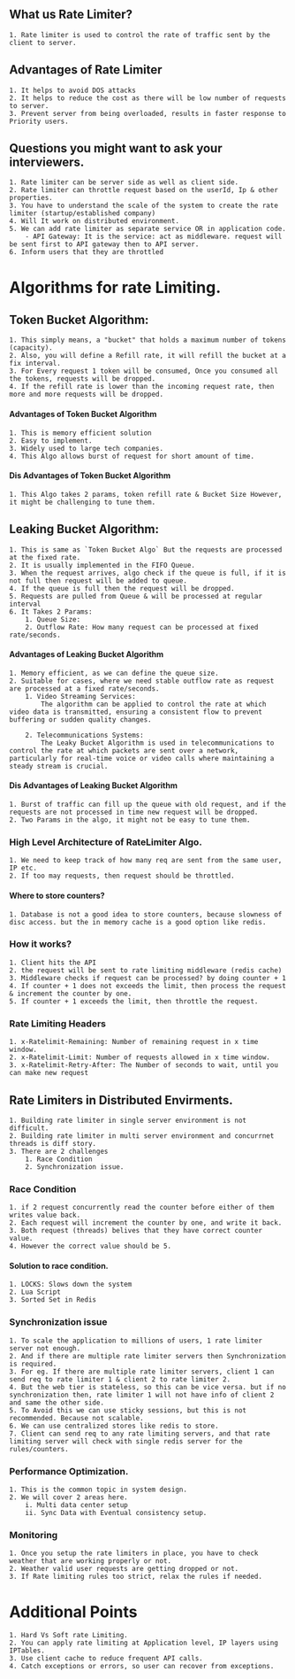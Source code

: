 ## What us Rate Limiter?
    1. Rate limiter is used to control the rate of traffic sent by the client to server.

## Advantages of Rate Limiter
    1. It helps to avoid DOS attacks
    2. It helps to reduce the cost as there will be low number of requests to server.
    3. Prevent server from being overloaded, results in faster response to Priority users.

## Questions you might want to ask your interviewers.
    1. Rate limiter can be server side as well as client side.
    2. Rate limiter can throttle request based on the userId, Ip & other properties.
    3. You have to understand the scale of the system to create the rate limiter (startup/established company)
    4. Will It work on distributed environment.
    5. We can add rate limiter as separate service OR in application code.
        - API Gateway: It is the service: act as middleware. request will be sent first to API gateway then to API server.
    6. Inform users that they are throttled

# Algorithms for rate Limiting.
## Token Bucket Algorithm:
    1. This simply means, a "bucket" that holds a maximum number of tokens (capacity).
    2. Also, you will define a Refill rate, it will refill the bucket at a fix interval.
    3. For Every request 1 token will be consumed, Once you consumed all the tokens, requests will be dropped.
    4. If the refill rate is lower than the incoming request rate, then more and more requests will be dropped.

#### Advantages of Token Bucket Algorithm
    1. This is memory efficient solution
    2. Easy to implement.
    3. Widely used to large tech companies.
    4. This Algo allows burst of request for short amount of time.

#### Dis Advantages of Token Bucket Algorithm
    1. This Algo takes 2 params, token refill rate & Bucket Size However, it might be challenging to tune them.

## Leaking Bucket Algorithm:
    1. This is same as `Token Bucket Algo` But the requests are processed at the fixed rate.
    2. It is usually implemented in the FIFO Queue.
    3. When the request arrives, algo check if the queue is full, if it is not full then request will be added to queue.
    4. If the queue is full then the request will be dropped.
    5. Requests are pulled from Queue & will be processed at regular interval
    6. It Takes 2 Params:
        1. Queue Size:
        2. Outflow Rate: How many request can be processed at fixed rate/seconds.

#### Advantages of Leaking Bucket Algorithm
    1. Memory efficient, as we can define the queue size.
    2. Suitable for cases, where we need stable outflow rate as request are processed at a fixed rate/seconds.
        1. Video Streaming Services:
            The algorithm can be applied to control the rate at which video data is transmitted, ensuring a consistent flow to prevent buffering or sudden quality changes.
        
        2. Telecommunications Systems:
            The Leaky Bucket Algorithm is used in telecommunications to control the rate at which packets are sent over a network, particularly for real-time voice or video calls where maintaining a steady stream is crucial.

#### Dis Advantages of Leaking Bucket Algorithm
    1. Burst of traffic can fill up the queue with old request, and if the requests are not processed in time new request will be dropped.
    2. Two Params in the algo, it might not be easy to tune them.


### High Level Architecture of RateLimiter Algo.
    1. We need to keep track of how many req are sent from the same user, IP etc.
    2. If too may requests, then request should be throttled.

#### Where to store counters?
    1. Database is not a good idea to store counters, because slowness of disc access. but the in memory cache is a good option like redis.

### How it works?
    1. Client hits the API
    2. the request will be sent to rate limiting middleware (redis cache)
    3. Middleware checks if request can be processed? by doing counter + 1
    4. If counter + 1 does not exceeds the limit, then process the request & increment the counter by one.
    5. If counter + 1 exceeds the limit, then throttle the request.

### Rate Limiting Headers
    1. x-Ratelimit-Remaining: Number of remaining request in x time window.
    2. x-Ratelimit-Limit: Number of requests allowed in x time window.
    3. x-Ratelimit-Retry-After: The Number of seconds to wait, until you can make new request

## Rate Limiters in Distributed Envirments.
    1. Building rate limiter in single server environment is not difficult.
    2. Building rate limiter in multi server environment and concurrnet threads is diff story.
    3. There are 2 challenges
        1. Race Condition
        2. Synchronization issue.

### Race Condition
    1. if 2 request concurrently read the counter before either of them writes value back.
    2. Each request will increment the counter by one, and write it back.
    3. Both request (threads) belives that they have correct counter value.
    4. However the correct value should be 5.

#### Solution to race condition.
    1. LOCKS: Slows down the system
    2. Lua Script
    3. Sorted Set in Redis

### Synchronization issue
    1. To scale the application to millions of users, 1 rate limiter server not enough.
    2. And if there are multiple rate limiter servers then Synchronization is required.
    3. For eg. If there are multiple rate limiter servers, client 1 can send req to rate limiter 1 & client 2 to rate limiter 2.
    4. But the web tier is stateless, so this can be vice versa. but if no synchronization then, rate limiter 1 will not have info of client 2 and same the other side.
    5. To Avoid this we can use sticky sessions, but this is not recommended. Because not scalable.
    6. We can use centralized stores like redis to store.
    7. Client can send req to any rate limiting servers, and that rate limiting server will check with single redis server for the rules/counters.

### Performance Optimization.
    1. This is the common topic in system design.
    2. We will cover 2 areas here.
        i. Multi data center setup
        ii. Sync Data with Eventual consistency setup.

### Monitoring
    1. Once you setup the rate limiters in place, you have to check weather that are working properly or not.
    2. Weather valid user requests are getting dropped or not.
    3. If Rate limiting rules too strict, relax the rules if needed.


# Additional Points
    1. Hard Vs Soft rate Limiting.
    2. You can apply rate limiting at Application level, IP layers using IPTables.
    3. Use client cache to reduce frequent API calls.
    4. Catch exceptions or errors, so user can recover from exceptions.